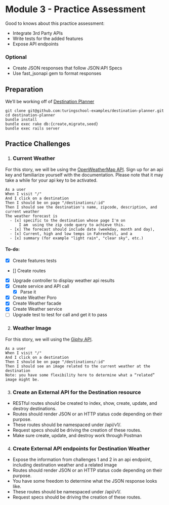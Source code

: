 # Module 3 - Practice Assessment

Good to knows about this practice assessment:

* Integrate 3rd Party APIs
* Write tests for the added features
* Expose API endpoints

### Optional

* Create JSON responses that follow JSON:API Specs
* Use fast_jsonapi gem to format responses

## Preparation

We’ll be working off of [Destination Planner](https://github.com/turingschool-examples/destination-planner)

    git clone git@github.com:turingschool-examples/destination-planner.git
    cd destination-planner
    bundle install
    bundle exec rake db:{create,migrate,seed}
    bundle exec rails server

## Practice Challenges

1. ### Current Weather

For this story, we will be using the [OpenWeatherMap API](https://openweathermap.org/api). Sign up for an api key and familiarize yourself with the documentation. Please note that it may take a while for your api key to be activated.

```
As a user
When I visit "/"
And I click on a destination
Then I should be on page "/destinations/:id"
Then I should see the destination's name, zipcode, description, and current weather
The weather forecast is 
  - [x] specific to the destination whose page I'm on
      I am  using the zip code query to achieve this.
  - [x] The forecast should include date (weekday, month and day), 
  - [x] Current, high and low temps in Fahrenheit, and a 
  - [x] summary (for example "light rain", "clear sky", etc.)
```

#### To-do:

- [x] Create features tests
- [] Create routes
- [x] Upgrade controller to display weather api results
- [x] Create service and API call
  - [x] Parse it
- [x] Create Weather Poro
- [x] Create Weather facade
- [x] Create Weather service
- [ ] Upgrade test to test for call and get it to pass

2. ### Weather Image

For this story, we will using the [Giphy API](https://developers.giphy.com/).

    As a user
    When I visit "/"
    And I click on a destination
    Then I should be on page "/destinations/:id"
    Then I should see an image related to the current weather at the destination
    Note: you have some flexibility here to determine what a “related” image might be.

3. ### Create an External API for the Destination resource

* RESTful routes should be created to index, show, create, update, and destroy destinations.
* Routes should render JSON or an HTTP status code depending on their purpose.
* These routes should be namespaced under /api/v1/.
* Request specs should be driving the creation of these routes.
* Make sure create, update, and destroy work through Postman

4. ### Create External API endpoints for Destination Weather

* Expose the information from challenges 1 and 2 in an api endpoint, including destination weather and a related image
* Routes should render JSON or an HTTP status code depending on their purpose.
* You have some freedom to determine what the JSON response looks like.
* These routes should be namespaced under /api/v1/.
* Request specs should be driving the creation of these routes.